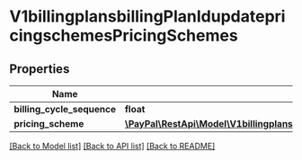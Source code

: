 # V1billingplansbillingPlanIdupdatepricingschemesPricingSchemes

## Properties
Name | Type | Description | Notes
------------ | ------------- | ------------- | -------------
**billing_cycle_sequence** | **float** |  | [optional] 
**pricing_scheme** | [**\PayPal\RestApi\Model\V1billingplansbillingPlanIdupdatepricingschemesPricingScheme**](V1billingplansbillingPlanIdupdatepricingschemesPricingScheme.md) |  | [optional] 

[[Back to Model list]](../README.md#documentation-for-models) [[Back to API list]](../README.md#documentation-for-api-endpoints) [[Back to README]](../README.md)


